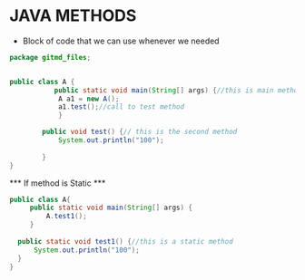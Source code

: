# JAVA METHODS
* Block of code that we can use whenever we needed
```java
package gitmd_files;


public class A {
           public static void main(String[] args) {//this is main method 
			A a1 = new A();
			a1.test();//call to test method
			}

		public void test() {// this is the second method 
			System.out.println("100");
			
		}
}
```

*** If method is Static ***
```java
public class A{
	 public static void main(String[] args) {
		 A.test1();
	 }
	 
  public static void test1() {//this is a static method
	  System.out.println("100");
  }
}
```



